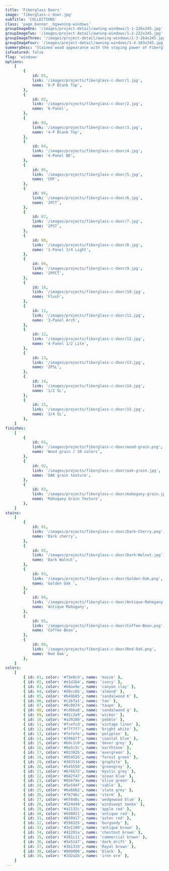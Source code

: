 ```yaml
---
title: 'Fiberglass Doors'
image: 'fiberglass-c-door.jpg'
subTitle: 'COLLECTIONS'
class: 'page_banner__bgawning-windows'
groupImageOne: '/images/project-detail/awning-windows/1-1-226x245.jpg'
groupImageTwo: '/images/project-detail/awning-windows/1-2-222x245.jpg'
groupImageThree: '/images/project-detail/awning-windows/1-3-264x245.jpg'
groupImageFour: '/images/project-detail/awning-windows/1-4-183x245.jpg'
summeryDesc: 'Stained wood appearance with the staying power of Fiberglass. Customizable and compatible with our glass collections. Unlike wood, fiberglass won’t dent, crack, split or splinter. The solid polyurethane foam core offers five times greater insulation value than wood doors.'
isFeatured: false
flag: 'windows'
options:
    [
        {
            id: 01,
            link: '/images/projects/fiberglass-c-door/1.jpg',
            name: '6-P Blank Top',
        },
        {
            id: 02,
            link: '/images/projects/fiberglass-c-door/2.jpg',
            name: '6-Panel',
        },
        {
            id: 03,
            link: '/images/projects/fiberglass-c-door/3.jpg',
            name: '4-P Blank Top',
        },
        {
            id: 04,
            link: '/images/projects/fiberglass-c-door/4.jpg',
            name: '4-Panel NE',
        },
        {
            id: 05,
            link: '/images/projects/fiberglass-c-door/5.jpg',
            name: 'CRF',
        },
        {
            id: 06,
            link: '/images/projects/fiberglass-c-door/6.jpg',
            name: '2PCT',
        },
        {
            id: 07,
            link: '/images/projects/fiberglass-c-door/7.jpg',
            name: '2PST',
        },
        {
            id: 08,
            link: '/images/projects/fiberglass-c-door/8.jpg',
            name: '1-Panel 3/4 Light',
        },
        {
            id: 09,
            link: '/images/projects/fiberglass-c-door/9.jpg',
            name: '2PPCT',
        },
        {
            id: 10,
            link: '/images/projects/fiberglass-c-door/10.jpg',
            name: 'Flush',
        },
        {
            id: 11,
            link: '/images/projects/fiberglass-c-door/11.jpg',
            name: '3-Panel Arch',
        },
        {
            id: 12,
            link: '/images/projects/fiberglass-c-door/12.jpg',
            name: '4-Panel 1/2 Lite',
        },
        {
            id: 13,
            link: '/images/projects/fiberglass-c-door/13.jpg',
            name: '2PSL',
        },
        {
            id: 14,
            link: '/images/projects/fiberglass-c-door/14.jpg',
            name: '1/2 SL',
        },
        {
            id: 15,
            link: '/images/projects/fiberglass-c-door/15.jpg',
            name: '3/4 SL',
        },
    ]
finishes:
    [
        {
            id: 01,
            link: '/images/projects/fiberglass-c-door/wood-grain.png',
            name: 'Wood grain / 39 colors',
        },
        {
            id: 02,
            link: '/images/projects/fiberglass-c-door/oak-grain.jpg',
            name: 'OAK grain texture',
        },
        {
            id: 03,
            link: '/images/projects/fiberglass-c-door/mahogany-grain.jpg',
            name: 'Mahogany Grain Texture',
        },
    ]
stains:
    [
        {
            id: 01,
            link: '/images/projects/fiberglass-c-door/Dark-Cherry.png',
            name: 'Dark cherry',
        },
        {
            id: 02,
            link: '/images/projects/fiberglass-c-door/Dark-Walnut.jpg',
            name: 'Dark Walnut',
        },
        {
            id: 03,
            link: '/images/projects/fiberglass-c-door/Golden-Oak.png',
            name: 'Golden Oak ',
        },
        {
            id: 04,
            link: '/images/projects/fiberglass-c-door/Antique-Mahogany.png',
            name: 'Antique Mahogany',
        },
        {
            id: 05,
            link: '/images/projects/fiberglass-c-door/Coffee-Bean.png',
            name: 'Coffee Bean',
        },
        {
            id: 06,
            link: '/images/projects/fiberglass-c-door/Red-Oak.png',
            name: 'Red Oak',
        },
    ]
colors:
    [
        { id: 01, color: '#f3e8c9', name: 'maize' },
        { id: 02, color: '#e1d1b4', name: 'ivory' },
        { id: 03, color: '#b8ae9e', name: 'canyon clay' },
        { id: 04, color: '#d9ccbb', name: 'almond' },
        { id: 05, color: '#b49b85', name: 'sandalwood K' },
        { id: 06, color: '#c2b7a1', name: 'tan' },
        { id: 07, color: '#8c8074', name: 'taupe' },
        { id: 08, color: '#cdbba8', name: 'sandalwood g' },
        { id: 09, color: '#d1c2a9', name: 'wicker' },
        { id: 10, color: '#a29280', name: 'pebble' },
        { id: 11, color: '#fcefcd', name: 'vintage linen' },
        { id: 12, color: '#f7f7f7', name: 'bright white' },
        { id: 13, color: '#fefefe', name: 'polyplex' },
        { id: 14, color: '#296677', name: 'coastal blue' },
        { id: 15, color: '#bdc1c0', name: 'dover grey' },
        { id: 16, color: '#6a5c5c', name: 'earthtone' },
        { id: 17, color: '#02382b', name: 'evergreen' },
        { id: 18, color: '#054526', name: 'forest green' },
        { id: 19, color: '#303534', name: 'graphite' },
        { id: 20, color: '#545550', name: 'greengrey' },
        { id: 21, color: '#676b72', name: 'mystic grey' },
        { id: 22, color: '#042f47', name: 'ocean blue' },
        { id: 23, color: '#656f4e', name: 'olive green' },
        { id: 24, color: '#5e594f', name: 'sable' },
        { id: 25, color: '#6a6662', name: 'slate grey' },
        { id: 26, color: '#7b746c', name: 'storm' },
        { id: 27, color: '#6f848c', name: 'wedgewood blue' },
        { id: 28, color: '#524d49', name: 'windswept smoke' },
        { id: 29, color: '#a2132c', name: 'apple red' },
        { id: 30, color: '#690811', name: 'antique red' },
        { id: 31, color: '#830917', name: 'aztec red' },
        { id: 32, color: '#590325', name: 'burgundy' },
        { id: 33, color: '#2e1108', name: 'antique brown' },
        { id: 34, color: '#42201a', name: 'chestnut brown' },
        { id: 35, color: '#281c11', name: 'commercial brown' },
        { id: 36, color: '#5e5147', name: 'dark drift' },
        { id: 37, color: '#3b1319', name: 'Royal brown' },
        { id: 38, color: '#000000', name: 'black' },
        { id: 39, color: '#2d2a2b', name: 'iron ore' },
    ]
---
```

